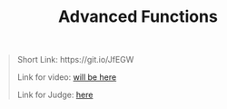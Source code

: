 <h1 align="center">Advanced Functions</h1>
    <br>

<blockquote>
    <p>
        Short Link: https://git.io/JfEGW
    </p>
    <p>
        Link for video:
        <a href="#">will be here</a>
    </p>
    <p>
        Link for Judge: 
        <a href="https://judge.softuni.bg/Contests/Practice/Index/1528#0">here</a>
    </p>
</blockquote>
